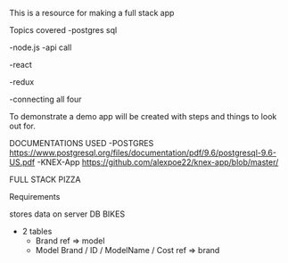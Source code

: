 This is a resource for making a full stack app

Topics covered
-postgres sql

-node.js
  -api call

-react

-redux

-connecting all four

To demonstrate a demo app will be created 
with steps and things to look out for. 

DOCUMENTATIONS USED
-POSTGRES https://www.postgresql.org/files/documentation/pdf/9.6/postgresql-9.6-US.pdf
-KNEX-App https://github.com/alexpoe22/knex-app/blob/master/

FULL STACK PIZZA

Requirements

stores data on server
  DB BIKES
  - 2 tables
  	- Brand
  		ref => model
  	- Model 
  	  Brand / ID / ModelName / Cost
  	  	ref => brand 


